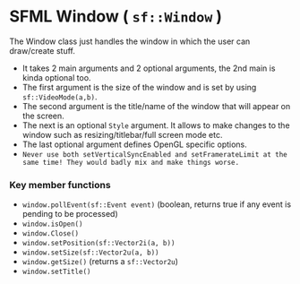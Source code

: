 # SFML Window ( `sf::Window` )

The Window class just handles the window in which the user can draw/create stuff.

* It takes 2 main arguments and 2 optional arguments, the 2nd main is kinda optional too. 
* The first argument is the size of the window and is set by using `sf::VideoMode(a,b)`.
* The second argument is the title/name of the window that will appear on the screen.
* The next is an optional `Style` argument. It allows to make changes to the window such as resizing/titlebar/full screen mode etc.
* The last optional argument defines OpenGL specific options.
* `Never use both setVerticalSyncEnabled and setFramerateLimit at the same time! They would badly mix and make things worse.`

### Key member functions
* `window.pollEvent(sf::Event event)` (boolean, returns true if any event is pending to be processed)
* `window.isOpen()`
* `window.Close()`
* `window.setPosition(sf::Vector2i(a, b))`
* `window.setSize(sf::Vector2u(a, b))`
* `window.getSize()` (returns a `sf::Vector2u`)
* `window.setTitle()`
